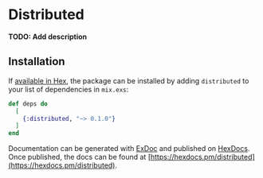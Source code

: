 # Distributed

**TODO: Add description**

## Installation

If [available in Hex](https://hex.pm/docs/publish), the package can be installed
by adding `distributed` to your list of dependencies in `mix.exs`:

```elixir
def deps do
  [
    {:distributed, "~> 0.1.0"}
  ]
end
```

Documentation can be generated with [ExDoc](https://github.com/elixir-lang/ex_doc)
and published on [HexDocs](https://hexdocs.pm). Once published, the docs can
be found at [https://hexdocs.pm/distributed](https://hexdocs.pm/distributed).

